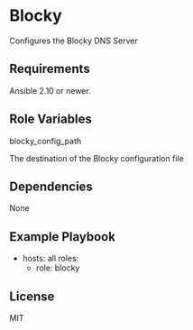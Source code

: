 # Blocky

Configures the Blocky DNS Server

## Requirements

Ansible 2.10 or newer.

## Role Variables

  blocky_config_path

The destination of the Blocky configuration file

## Dependencies

None

## Example Playbook

  - hosts: all
      roles:
    - role: blocky

## License

MIT
